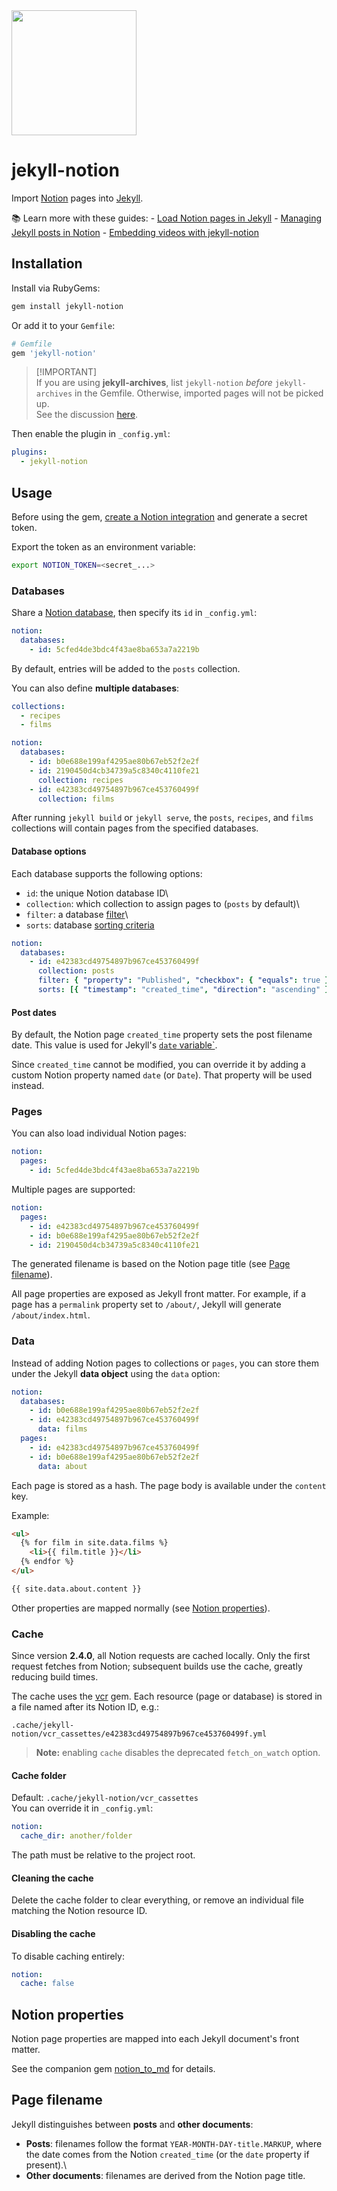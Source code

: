<img src="https://ik.imagekit.io/gxidvqvc9/jekyll_notion_logo_Thmlxy7GZ.png?updatedAt=1756230501479" width="200">

# jekyll-notion

Import [Notion](https://www.notion.so) pages into
[Jekyll](https://jekyllrb.com/).

📚 Learn more with these guides: - [Load Notion pages in
Jekyll](https://enrq.me/dev/2022/03/20/load-notion-pages-in-jekyll/) -
[Managing Jekyll posts in
Notion](https://enrq.me/dev/2022/03/24/managing-jekyll-posts-in-notion/) -
[Embedding videos with
jekyll-notion](https://enrq.me/dev/2023/03/31/embedding-videos-with-jekyll-notion/)

## Installation

Install via RubyGems:

``` bash
gem install jekyll-notion
```

Or add it to your `Gemfile`:

``` ruby
# Gemfile
gem 'jekyll-notion'
```

> \[!IMPORTANT\]\
> If you are using **jekyll-archives**, list `jekyll-notion` *before*
> `jekyll-archives` in the Gemfile. Otherwise, imported pages will not
> be picked up.\
> See the discussion
> [here](https://github.com/emoriarty/jekyll-notion/issues/95#issuecomment-2732112458).

Then enable the plugin in `_config.yml`:

``` yaml
plugins:
  - jekyll-notion
```
## Usage

Before using the gem, [create a Notion
integration](https://developers.notion.com/docs/getting-started) and
generate a secret token.

Export the token as an environment variable:

``` bash
export NOTION_TOKEN=<secret_...>
```

### Databases

Share a [Notion
database](https://developers.notion.com/docs/working-with-databases),
then specify its `id` in `_config.yml`:

``` yaml
notion:
  databases:
    - id: 5cfed4de3bdc4f43ae8ba653a7a2219b
```

By default, entries will be added to the `posts` collection.

You can also define **multiple databases**:

``` yaml
collections:
  - recipes
  - films

notion:
  databases:
    - id: b0e688e199af4295ae80b67eb52f2e2f
    - id: 2190450d4cb34739a5c8340c4110fe21
      collection: recipes
    - id: e42383cd49754897b967ce453760499f
      collection: films
```

After running `jekyll build` or `jekyll serve`, the `posts`, `recipes`,
and `films` collections will contain pages from the specified databases.

#### Database options

Each database supports the following options:

-   `id`: the unique Notion database ID\
-   `collection`: which collection to assign pages to (`posts` by
    default)\
-   `filter`: a database
    [filter](https://developers.notion.com/reference/post-database-query-filter)\
-   `sorts`: database [sorting
    criteria](https://developers.notion.com/reference/post-database-query-sort)

``` yaml
notion:
  databases:
    - id: e42383cd49754897b967ce453760499f
      collection: posts
      filter: { "property": "Published", "checkbox": { "equals": true } }
      sorts: [{ "timestamp": "created_time", "direction": "ascending" }]
```

#### Post dates

By default, the Notion page `created_time` property sets the post
filename date. This value is used for Jekyll's [`date`
variable\`](https://jekyllrb.com/docs/front-matter/#predefined-variables-for-posts).

Since `created_time` cannot be modified, you can override it by adding a
custom Notion property named `date` (or `Date`). That property will be
used instead.

### Pages

You can also load individual Notion pages:

``` yaml
notion:
  pages:
    - id: 5cfed4de3bdc4f43ae8ba653a7a2219b
```

Multiple pages are supported:

``` yaml
notion:
  pages:
    - id: e42383cd49754897b967ce453760499f
    - id: b0e688e199af4295ae80b67eb52f2e2f
    - id: 2190450d4cb34739a5c8340c4110fe21
```

The generated filename is based on the Notion page title (see [Page
filename](#page-filename)).

All page properties are exposed as Jekyll front matter. For example, if
a page has a `permalink` property set to `/about/`, Jekyll will generate
`/about/index.html`.

### Data

Instead of adding Notion pages to collections or `pages`, you can store
them under the Jekyll **data object** using the `data` option:

``` yaml
notion:
  databases:
    - id: b0e688e199af4295ae80b67eb52f2e2f
    - id: e42383cd49754897b967ce453760499f
      data: films
  pages:
    - id: e42383cd49754897b967ce453760499f
    - id: b0e688e199af4295ae80b67eb52f2e2f
      data: about
```

Each page is stored as a hash. The page body is available under the
`content` key.

Example:

``` html
<ul>
  {% for film in site.data.films %}
    <li>{{ film.title }}</li>
  {% endfor %}
</ul>

{{ site.data.about.content }}
```

Other properties are mapped normally (see [Notion
properties](#notion-properties)).

### Cache

Since version **2.4.0**, all Notion requests are cached locally. Only
the first request fetches from Notion; subsequent builds use the cache,
greatly reducing build times.

The cache uses the [vcr](https://github.com/vcr/vcr) gem. Each resource
(page or database) is stored in a file named after its Notion ID, e.g.:

    .cache/jekyll-notion/vcr_cassettes/e42383cd49754897b967ce453760499f.yml

> **Note:** enabling `cache` disables the deprecated `fetch_on_watch`
> option.

#### Cache folder

Default: `.cache/jekyll-notion/vcr_cassettes`\
You can override it in `_config.yml`:

``` yaml
notion:
  cache_dir: another/folder
```

The path must be relative to the project root.

#### Cleaning the cache

Delete the cache folder to clear everything, or remove an individual
file matching the Notion resource ID.

#### Disabling the cache

To disable caching entirely:

``` yaml
notion:
  cache: false
```

## Notion properties

Notion page properties are mapped into each Jekyll document's front
matter.

See the companion gem
[notion_to_md](https://github.com/emoriarty/notion_to_md/) for details.

## Page filename

Jekyll distinguishes between **posts** and **other documents**:

-   **Posts**: filenames follow the format
    `YEAR-MONTH-DAY-title.MARKUP`, where the date comes from the Notion
    `created_time` (or the `date` property if present).\
-   **Other documents**: filenames are derived from the Notion page
    title.

